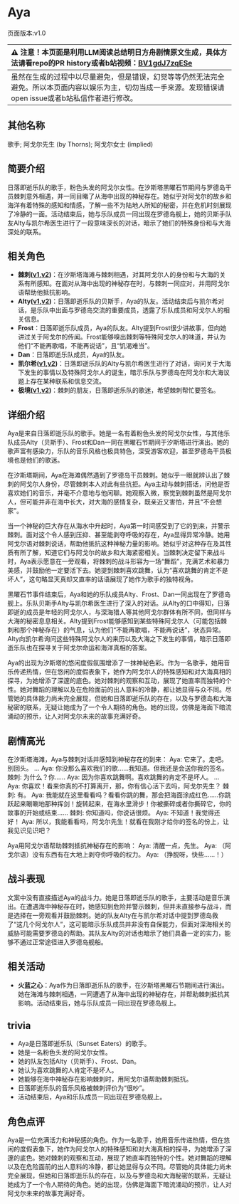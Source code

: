 # Aya
页面版本:v1.0
 

| :warning: 注意！本页面是利用LLM阅读总结明日方舟剧情原文生成，具体方法请看repo的PR history或者b站视频：[BV1gdJ7zqESe](https://www.bilibili.com/video/BV1gdJ7zqESe/)         |
|:----------------------------|
| 虽然在生成的过程中以尽量避免，但是错误，幻觉等等仍然无法完全避免。所以本页面内容以娱乐为主，切勿当成一手来源。发现错误请open issue或者b站私信作者进行修改。|



## 其他名称
歌手; 阿戈尔先生 (by Thorns); 阿戈尔女士 (implied)
## 简要介绍
日落即逝乐队的歌手，粉色头发的阿戈尔女性。在汐斯塔黑曜石节期间与罗德岛干员棘刺意外相遇，并一同目睹了从海中出现的神秘存在。她似乎对阿戈尔的故乡和海洋有着特殊的感知和情感，了解一些不为陆地人所知的秘密，并在危机时刻展现了冷静的一面。活动结束后，她与乐队成员一同出现在罗德岛舰上，她的贝斯手队友Alty与凯尔希医生进行了一段意味深长的对话，暗示了她们的特殊身份和与大海深处的联系。
## 相关角色
-   **棘刺([v1](char_293_thorns.md),[v2](../char_v3/char_293_thorns.md))**：在汐斯塔海滩与棘刺相遇，对其阿戈尔人的身份和与大海的关系有所感知。在面对从海中出现的神秘存在时，与棘刺一同应对，并用阿戈尔语帮助他抵抗影响。
-   **Alty([v1](extended_char_Alty.md),[v2](../char_v3/extended_char_Alty.md))**：日落即逝乐队的贝斯手，Aya的队友。活动结束后与凯尔希对话，是乐队中出面与罗德岛交流的重要成员，透露了乐队成员和阿戈尔人的相关信息。
-   **Frost**：日落即逝乐队成员，Aya的队友。Alty提到Frost很少讲故事，但向她讲过关于阿戈尔的传闻。Frost能够嗅出棘刺等特殊阿戈尔人的味道，并认为他们“不能再歌唱，不能再说话”，且“饥渴难当”。
-   **Dan**：日落即逝乐队成员，Aya的队友。
-   **凯尔希([v1](char_003_kalts.md),[v2](../char_v3/char_003_kalts.md))**：日落即逝乐队的Alty与凯尔希医生进行了对话，询问关于大海下发生的事情以及特殊阿戈尔人的诞生，暗示乐队与罗德岛在阿戈尔和大海议题上存在某种联系和信息交流。
-   **极境([v1](char_401_elysm.md),[v2](../char_v3/char_401_elysm.md))**：棘刺的朋友，日落即逝乐队的歌迷，希望棘刺帮忙要签名。
## 详细介绍
Aya是来自日落即逝乐队的歌手。她是一名有着粉色头发的阿戈尔女性，与其他乐队成员Alty（贝斯手）、Frost和Dan一同在黑曜石节期间于汐斯塔进行演出。她的歌声富有感染力，乐队的音乐风格也极具特色，深受游客欢迎，甚至罗德岛干员极境也是他们的歌迷。

在汐斯塔期间，Aya在海滩偶然遇到了罗德岛干员棘刺。她似乎一眼就辨认出了棘刺的阿戈尔人身份，尽管棘刺本人对此有些抗拒。Aya主动与棘刺搭话，问他是否喜欢她们的音乐，并毫不介意地与他闲聊。她观察入微，察觉到棘刺虽然是阿戈尔人，但可能并非在海中长大，对大海的感情复杂，既亲近又害怕，并且“不会想家”。

当一个神秘的巨大存在从海水中升起时，Aya第一时间感受到了它的到来，并警示棘刺。面对这个令人感到压抑、甚至能剥夺呼吸的存在，Aya显得异常冷静。她用阿戈尔语对棘刺说话，帮助他抵抗这种神秘力量的影响。她似乎对这种存在及其性质有所了解，知道它们与阿戈尔的故乡和大海紧密相关。当棘刺决定留下来战斗时，Aya表示愿意在一旁观看，将棘刺的战斗形容为一场“舞蹈”，充满艺术和暴力美感，并鼓励他一定要活下去。她提到棘刺喜欢跳舞，认为“喜欢跳舞的肯定不是坏人”，这句略显天真却又直率的话语展现了她作为歌手的独特视角。

黑曜石节事件结束后，Aya和她的乐队成员Alty、Frost、Dan一同出现在了罗德岛舰上。乐队贝斯手Alty与凯尔希医生进行了深入的对话。从Alty的口中得知，日落即逝的成员是年轻的阿戈尔人，与深海猎人等其他阿戈尔群体有所不同，但同样与大海的秘密息息相关。Alty提到Frost能够感知到某些特殊阿戈尔人（可能包括棘刺和那个神秘存在）的气息，认为他们“不能再歌唱，不能再说话”，状态异常。Alty向凯尔希询问这些特殊阿戈尔人的来历以及大海之下发生的事情，暗示日落即逝乐队也在探寻关于阿戈尔命运和海洋真相的答案。

Aya的出现为汐斯塔的悠闲度假氛围增添了一抹神秘色彩。作为一名歌手，她用音乐传递热情，但在悠闲的度假表象下，她作为阿戈尔人的特殊感知和对大海真相的探寻，为她增添了深邃的底色。她对棘刺的观察和互动，展现了她直率而独特的个性。她对舞蹈的理解以及在危险面前的出人意料的冷静，都让她显得与众不同。尽管她的具体能力尚未完全展现，但她和日落即逝乐队的存在，以及与罗德岛和大海秘密的联系，无疑让她成为了一个令人期待的角色。她的出现，仿佛是海面下暗流涌动的预示，让人对阿戈尔未来的故事充满好奇。
## 剧情高光
在汐斯塔海滩，Aya与棘刺对话并感知到神秘存在的到来：
Aya: 它来了。走吧。别回头。
...
Aya: 你没那么喜欢我们的歌......我知道。但我还是会送你我的签名。
棘刺: 为什么？你......
Aya: 因为你喜欢跳舞啊。喜欢跳舞的肯定不是坏人。
...
Aya: 你喜欢！看来你真的不打算离开，那，你有信心活下去吗，阿戈尔先生？
棘刺: 有。
Aya: 我能就在这里看看吗？看看你跳的舞，那会把海面涂成红色......你跳跃起来唰唰地那种挥剑！旋转起来，在海水里滑步！你被撕碎或者你撕碎它，你的故事的开始或结束......
棘刺: 你知道吗，你说话很烦。
Aya: 不知道！我觉得还好！
Aya: 所以，我能看看吗，阿戈尔先生！就看在我刚才给你的签名的份上，让我见识见识吧？

Aya用阿戈尔语帮助棘刺抵抗神秘存在的影响：
Aya: 清醒一点，先生。
Aya: （阿戈尔语）没有东西有在大地上剥夺你呼吸的权力。
Aya: （挣脱呀，快些......！）
## 战斗表现
文案中没有直接描述Aya的战斗力。她是日落即逝乐队的歌手，主要活动是音乐演出。在遭遇海中神秘存在时，她感知到危险并警示棘刺，但并未直接参与战斗，而是选择在一旁观看并鼓励棘刺。她的队友Alty在与凯尔希对话中提到罗德岛救了“这几个阿戈尔人”，这可能暗示乐队成员并非没有自保能力，但面对深海相关的威胁可能需要罗德岛的帮助。其队友Alty的对话也暗示了她们具备一定的实力，能够不通过正常途径进入罗德岛舰船。
## 相关活动
-   **火蓝之心**：Aya作为日落即逝乐队的歌手，在汐斯塔黑曜石节期间进行演出。她在海滩与棘刺相遇，一同遭遇了从海中出现的神秘存在，并帮助棘刺抵抗其影响。活动结束后，她与乐队成员一同出现在罗德岛舰上。
## trivia
*   Aya是日落即逝乐队（Sunset Eaters）的歌手。
*   她是一名粉色头发的阿戈尔女性。
*   她的队友包括Alty（贝斯手）、Frost、Dan。
*   她认为喜欢跳舞的人肯定不是坏人。
*   她能够在海中神秘存在影响棘刺时，用阿戈尔语帮助棘刺抵抗。
*   日落即逝乐队的音乐风格被棘刺评价为“很吵”。
*   活动结束后，Aya和乐队成员一同出现在罗德岛舰上。
## 角色点评
Aya是一位充满活力和神秘感的角色。作为一名歌手，她用音乐传递热情，但在悠闲的度假表象下，她作为阿戈尔人的特殊感知和对大海真相的探寻，为她增添了深邃的底色。她对棘刺的观察和互动，展现了她直率而独特的个性。她对舞蹈的理解以及在危险面前的出人意料的冷静，都让她显得与众不同。尽管她的具体能力尚未完全展现，但她和日落即逝乐队的存在，以及与罗德岛和大海秘密的联系，无疑让她成为了一个令人期待的角色。她的出现，仿佛是海面下暗流涌动的预示，让人对阿戈尔未来的故事充满好奇。